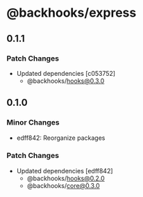 # @backhooks/express

## 0.1.1

### Patch Changes

- Updated dependencies [c053752]
  - @backhooks/hooks@0.3.0

## 0.1.0

### Minor Changes

- edff842: Reorganize packages

### Patch Changes

- Updated dependencies [edff842]
  - @backhooks/hooks@0.2.0
  - @backhooks/core@0.3.0
